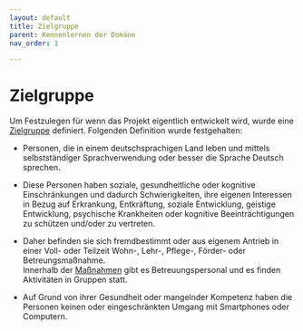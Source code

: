 ```yaml
---
layout: default
title: Zielgruppe
parent: Kennenlernen der Domäne
nav_order: 1

---
```


# Zielgruppe
Um Festzulegen für wenn das Projekt eigentlich entwickelt wird, wurde eine [Zielgruppe](/glossar#zielgruppe) definiert. Folgenden Definition wurde festgehalten:

* Personen, die in einem deutschsprachigen Land leben und mittels selbstständiger Sprachverwendung oder besser die Sprache Deutsch sprechen. <br/>
 
* Diese Personen haben soziale, gesundheitliche oder kognitive Einschränkungen und dadurch Schwierigkeiten, ihre eigenen Interessen in Bezug auf Erkrankung, Entkräftung, soziale Entwicklung, geistige Entwicklung, psychische Krankheiten oder kognitive Beeinträchtigungen zu schützen und/oder zu vertreten. <br/> 

* Daher befinden sie sich fremdbestimmt oder aus eigenem Antrieb in einer Voll- oder Teilzeit Wohn-, Lehr-, Pflege-, Förder- oder Betreungsmaßnahme. <br/> Innerhalb der [Maßnahmen](/glossar#ma%C3%9Fnahme) gibt es Betreuungspersonal und es finden Aktivitäten in Gruppen statt. <br/> 

* Auf Grund von ihrer Gesundheit oder mangelnder Kompetenz haben die Personen keinen oder eingeschränkten Umgang mit Smartphones oder Computern.

